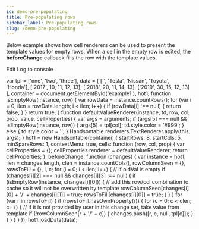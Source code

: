 ```yaml
---
id: demo-pre-populating
title: Pre-populating rows
sidebar_label: Pre-populating rows
slug: /demo-pre-populating
---
```


Below example shows how cell renderers can be used to present the template values for empty rows. When a cell in the empty row is edited, the **beforeChange** callback fills the row with the template values.

Edit Log to console

var tpl = \['one', 'two', 'three'\], data = \[ \['', 'Tesla', 'Nissan', 'Toyota', 'Honda'\], \['2017', 10, 11, 12, 13\], \['2018', 20, 11, 14, 13\], \['2019', 30, 15, 12, 13\] \], container = document.getElementById('example1'), hot1; function isEmptyRow(instance, row) { var rowData = instance.countRows(); for (var i = 0, ilen = rowData.length; i < ilen; i++) { if (rowData\[i\] !== null) { return false; } } return true; } function defaultValueRenderer(instance, td, row, col, prop, value, cellProperties) { var args = arguments; if (args\[5\] === null && isEmptyRow(instance, row)) { args\[5\] = tpl\[col\]; td.style.color = '#999'; } else { td.style.color = ''; } Handsontable.renderers.TextRenderer.apply(this, args); } hot1 = new Handsontable(container, { startRows: 8, startCols: 5, minSpareRows: 1, contextMenu: true, cells: function (row, col, prop) { var cellProperties = {}; cellProperties.renderer = defaultValueRenderer; return cellProperties; }, beforeChange: function (changes) { var instance = hot1, ilen = changes.length, clen = instance.countCols(), rowColumnSeen = {}, rowsToFill = {}, i, c; for (i = 0; i < ilen; i++) { // if oldVal is empty if (changes\[i\]\[2\] === null && changes\[i\]\[3\] !== null) { if (isEmptyRow(instance, changes\[i\]\[0\])) { // add this row/col combination to cache so it will not be overwritten by template rowColumnSeen\[changes\[i\]\[0\] + '/' + changes\[i\]\[1\]\] = true; rowsToFill\[changes\[i\]\[0\]\] = true; } } } for (var r in rowsToFill) { if (rowsToFill.hasOwnProperty(r)) { for (c = 0; c < clen; c++) { // if it is not provided by user in this change set, take value from template if (!rowColumnSeen\[r + '/' + c\]) { changes.push(\[r, c, null, tpl\[c\]\]); } } } } } }); hot1.loadData(data);
